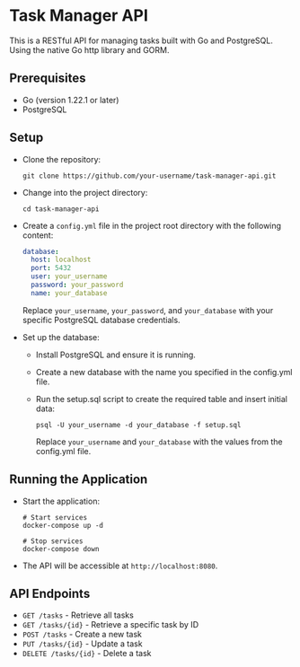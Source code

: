 # Task Manager API

This is a RESTful API for managing tasks built with Go and PostgreSQL. Using the native Go http library and GORM.

## Prerequisites

- Go (version 1.22.1 or later)
- PostgreSQL

## Setup

- Clone the repository:
    ``` 
    git clone https://github.com/your-username/task-manager-api.git
    ```
- Change into the project directory:
    ```
    cd task-manager-api
    ```
  
- Create a `config.yml` file in the project root directory with the following content:
    ```yaml
    database:
      host: localhost
      port: 5432
      user: your_username
      password: your_password
      name: your_database
    ```
  Replace `your_username`, `your_password`, and `your_database` with your specific PostgreSQL database credentials.


- Set up the database:
  - Install PostgreSQL and ensure it is running.
  - Create a new database with the name you specified in the config.yml file.
  - Run the setup.sql script to create the required table and insert initial data:
    ```
    psql -U your_username -d your_database -f setup.sql
    ```

    Replace `your_username` and `your_database` with the values from the config.yml file.

## Running the Application

- Start the application:
    ```
    # Start services
    docker-compose up -d

    # Stop services
    docker-compose down
    ```

- The API will be accessible at `http://localhost:8080`.

## API Endpoints
- `GET /tasks` - Retrieve all tasks
- `GET /tasks/{id}` - Retrieve a specific task by ID
- `POST /tasks` - Create a new task
- `PUT /tasks/{id}` - Update a task
- `DELETE /tasks/{id}` - Delete a task